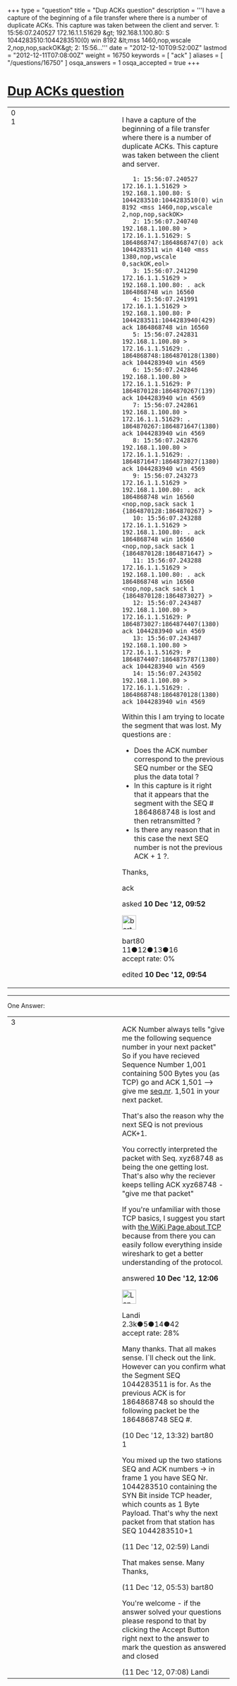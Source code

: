 +++
type = "question"
title = "Dup ACKs question"
description = '''I have a capture of the beginning of a file transfer where there is a number of duplicate ACKs. This capture was taken between the client and server.  1: 15:56:07.240527 172.16.1.1.51629 &amp;gt; 192.168.1.100.80: S 1044283510:1044283510(0) win 8192 &amp;lt;mss 1460,nop,wscale 2,nop,nop,sackOK&amp;gt;  2: 15:56...'''
date = "2012-12-10T09:52:00Z"
lastmod = "2012-12-11T07:08:00Z"
weight = 16750
keywords = [ "ack" ]
aliases = [ "/questions/16750" ]
osqa_answers = 1
osqa_accepted = true
+++

<div class="headNormal">

# [Dup ACKs question](/questions/16750/dup-acks-question)

</div>

<div id="main-body">

<div id="askform">

<table id="question-table" style="width:100%;"><colgroup><col style="width: 50%" /><col style="width: 50%" /></colgroup><tbody><tr class="odd"><td style="width: 30px; vertical-align: top"><div class="vote-buttons"><span id="post-16750-upvote" class="ajax-command post-vote up" rel="nofollow" title="I like this post (click again to cancel)"> </span><div id="post-16750-score" class="post-score" title="current number of votes">0</div><span id="post-16750-downvote" class="ajax-command post-vote down" rel="nofollow" title="I dont like this post (click again to cancel)"> </span> <span id="favorite-mark" class="ajax-command favorite-mark" rel="nofollow" title="mark/unmark this question as favorite (click again to cancel)"> </span><div id="favorite-count" class="favorite-count">1</div></div></td><td><div id="item-right"><div class="question-body"><p>I have a capture of the beginning of a file transfer where there is a number of duplicate ACKs. This capture was taken between the client and server.</p><pre><code>   1: 15:56:07.240527 172.16.1.1.51629 &gt; 192.168.1.100.80: S 1044283510:1044283510(0) win 8192 &lt;mss 1460,nop,wscale 2,nop,nop,sackOK&gt;
   2: 15:56:07.240740 192.168.1.100.80 &gt; 172.16.1.1.51629: S 1864868747:1864868747(0) ack 1044283511 win 4140 &lt;mss 1380,nop,wscale 0,sackOK,eol&gt;
   3: 15:56:07.241290 172.16.1.1.51629 &gt; 192.168.1.100.80: . ack 1864868748 win 16560
   4: 15:56:07.241991 172.16.1.1.51629 &gt; 192.168.1.100.80: P 1044283511:1044283940(429) ack 1864868748 win 16560
   5: 15:56:07.242831 192.168.1.100.80 &gt; 172.16.1.1.51629: . 1864868748:1864870128(1380) ack 1044283940 win 4569
   6: 15:56:07.242846 192.168.1.100.80 &gt; 172.16.1.1.51629: P 1864870128:1864870267(139) ack 1044283940 win 4569
   7: 15:56:07.242861 192.168.1.100.80 &gt; 172.16.1.1.51629: . 1864870267:1864871647(1380) ack 1044283940 win 4569
   8: 15:56:07.242876 192.168.1.100.80 &gt; 172.16.1.1.51629: . 1864871647:1864873027(1380) ack 1044283940 win 4569
   9: 15:56:07.243273 172.16.1.1.51629 &gt; 192.168.1.100.80: . ack 1864868748 win 16560 &lt;nop,nop,sack sack 1 {1864870128:1864870267} &gt;
   10: 15:56:07.243288 172.16.1.1.51629 &gt; 192.168.1.100.80: . ack 1864868748 win 16560 &lt;nop,nop,sack sack 1 {1864870128:1864871647} &gt;
   11: 15:56:07.243288 172.16.1.1.51629 &gt; 192.168.1.100.80: . ack 1864868748 win 16560 &lt;nop,nop,sack sack 1 {1864870128:1864873027} &gt;
   12: 15:56:07.243487 192.168.1.100.80 &gt; 172.16.1.1.51629: P 1864873027:1864874407(1380) ack 1044283940 win 4569
   13: 15:56:07.243487 192.168.1.100.80 &gt; 172.16.1.1.51629: P 1864874407:1864875787(1380) ack 1044283940 win 4569
   14: 15:56:07.243502 192.168.1.100.80 &gt; 172.16.1.1.51629: . 1864868748:1864870128(1380) ack 1044283940 win 4569</code></pre><p>Within this I am trying to locate the segment that was lost. My questions are :</p><ul><li>Does the ACK number correspond to the previous SEQ number or the SEQ plus the data total ?</li><li>In this capture is it right that it appears that the segment with the SEQ # 1864868748 is lost and then retransmitted ?</li><li>Is there any reason that in this case the next SEQ number is not the previous ACK + 1 ?.</li></ul><p>Thanks,</p></div><div id="question-tags" class="tags-container tags"><span class="post-tag tag-link-ack" rel="tag" title="see questions tagged &#39;ack&#39;">ack</span></div><div id="question-controls" class="post-controls"></div><div class="post-update-info-container"><div class="post-update-info post-update-info-user"><p>asked <strong>10 Dec '12, 09:52</strong></p><img src="https://secure.gravatar.com/avatar/22baebd906c29ccfcb5b2aeb350b22fa?s=32&amp;d=identicon&amp;r=g" class="gravatar" width="32" height="32" alt="bart80&#39;s gravatar image" /><p><span>bart80</span><br />
<span class="score" title="11 reputation points">11</span><span title="12 badges"><span class="badge1">●</span><span class="badgecount">12</span></span><span title="13 badges"><span class="silver">●</span><span class="badgecount">13</span></span><span title="16 badges"><span class="bronze">●</span><span class="badgecount">16</span></span><br />
<span class="accept_rate" title="Rate of the user&#39;s accepted answers">accept rate:</span> <span title="bart80 has no accepted answers">0%</span></p></div><div class="post-update-info post-update-info-edited"><p><span> edited <strong>10 Dec '12, 09:54</strong> </span></p></div></div><div id="comments-container-16750" class="comments-container"></div><div id="comment-tools-16750" class="comment-tools"></div><div class="clear"></div><div id="comment-16750-form-container" class="comment-form-container"></div><div class="clear"></div></div></td></tr></tbody></table>

------------------------------------------------------------------------

<div class="tabBar">

<span id="sort-top"></span>

<div class="headQuestions">

One Answer:

</div>

</div>

<span id="16753"></span>

<div id="answer-container-16753" class="answer accepted-answer">

<table style="width:100%;"><colgroup><col style="width: 50%" /><col style="width: 50%" /></colgroup><tbody><tr class="odd"><td style="width: 30px; vertical-align: top"><div class="vote-buttons"><span id="post-16753-upvote" class="ajax-command post-vote up" rel="nofollow" title="I like this post (click again to cancel)"> </span><div id="post-16753-score" class="post-score" title="current number of votes">3</div><span id="post-16753-downvote" class="ajax-command post-vote down" rel="nofollow" title="I dont like this post (click again to cancel)"> </span> <span class="accept-answer on" rel="nofollow" title="bart80 has selected this answer as the correct answer"> </span></div></td><td><div class="item-right"><div class="answer-body"><p>ACK Number always tells "give me the following sequence number in your next packet" So if you have recieved Sequence Number 1,001 containing 500 Bytes you (as TCP) go and ACK 1,501 --&gt; give me <a href="http://seq.nr">seq.nr</a>. 1,501 in your next packet.</p><p>That's also the reason why the next SEQ is not previous ACK+1.</p><p>You correctly interpreted the packet with Seq. xyz68748 as being the one getting lost. That's also why the reciever keeps telling ACK xyz68748 - "give me that packet"</p><p>If you're unfamiliar with those TCP basics, I suggest you start with <a href="http://en.wikipedia.org/wiki/Transmission_Control_Protocol">the WiKi Page about TCP</a> because from there you can easily follow everything inside wireshark to get a better understanding of the protocol.</p></div><div class="answer-controls post-controls"></div><div class="post-update-info-container"><div class="post-update-info post-update-info-user"><p>answered <strong>10 Dec '12, 12:06</strong></p><img src="https://secure.gravatar.com/avatar/36b41326bff63eb5ad73a0436914e05c?s=32&amp;d=identicon&amp;r=g" class="gravatar" width="32" height="32" alt="Landi&#39;s gravatar image" /><p><span>Landi</span><br />
<span class="score" title="2269 reputation points"><span>2.3k</span></span><span title="5 badges"><span class="badge1">●</span><span class="badgecount">5</span></span><span title="14 badges"><span class="silver">●</span><span class="badgecount">14</span></span><span title="42 badges"><span class="bronze">●</span><span class="badgecount">42</span></span><br />
<span class="accept_rate" title="Rate of the user&#39;s accepted answers">accept rate:</span> <span title="Landi has 28 accepted answers">28%</span></p></div></div><div id="comments-container-16753" class="comments-container"><span id="16756"></span><div id="comment-16756" class="comment"><div id="post-16756-score" class="comment-score"></div><div class="comment-text"><p>Many thanks. That all makes sense. I`ll check out the link. However can you confirm what the Segment SEQ 1044283511 is for. As the previous ACK is for 1864868748 so should the following packet be the 1864868748 SEQ #.</p></div><div id="comment-16756-info" class="comment-info"><span class="comment-age">(10 Dec '12, 13:32)</span> <span class="comment-user userinfo">bart80</span></div></div><span id="16764"></span><div id="comment-16764" class="comment"><div id="post-16764-score" class="comment-score">1</div><div class="comment-text"><p>You mixed up the two stations SEQ and ACK numbers -&gt; in frame 1 you have SEQ Nr. 1044283510 containing the SYN Bit inside TCP header, which counts as 1 Byte Payload. That's why the next packet from that station has SEQ 1044283510+1</p></div><div id="comment-16764-info" class="comment-info"><span class="comment-age">(11 Dec '12, 02:59)</span> <span class="comment-user userinfo">Landi</span></div></div><span id="16765"></span><div id="comment-16765" class="comment"><div id="post-16765-score" class="comment-score"></div><div class="comment-text"><p>That makes sense. Many Thanks,</p></div><div id="comment-16765-info" class="comment-info"><span class="comment-age">(11 Dec '12, 05:53)</span> <span class="comment-user userinfo">bart80</span></div></div><span id="16766"></span><div id="comment-16766" class="comment"><div id="post-16766-score" class="comment-score"></div><div class="comment-text"><p>You're welcome - if the answer solved your questions please respond to that by clicking the Accept Button right next to the answer to mark the question as answered and closed</p></div><div id="comment-16766-info" class="comment-info"><span class="comment-age">(11 Dec '12, 07:08)</span> <span class="comment-user userinfo">Landi</span></div></div></div><div id="comment-tools-16753" class="comment-tools"></div><div class="clear"></div><div id="comment-16753-form-container" class="comment-form-container"></div><div class="clear"></div></div></td></tr></tbody></table>

</div>

<div class="paginator-container-left">

</div>

</div>

</div>

